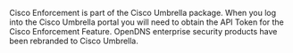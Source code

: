 Cisco Enforcement is part of the Cisco Umbrella package. When you log into the Cisco Umbrella portal you will need to 
obtain the API Token for the Cisco Enforcement Feature.
OpenDNS enterprise security products have been rebranded to Cisco Umbrella.